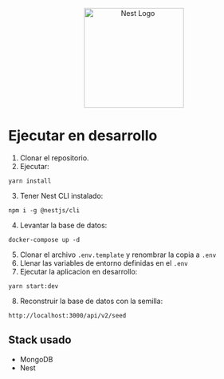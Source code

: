 <p align="center">
  <a href="http://nestjs.com/" target="blank"><img src="https://nestjs.com/img/logo-small.svg" width="200" alt="Nest Logo" /></a>
</p>

# Ejecutar en desarrollo

1. Clonar el repositorio.
2. Ejecutar:
```
yarn install
```
3. Tener Nest CLI instalado:
```
npm i -g @nestjs/cli
```
4. Levantar la base de datos:
```
docker-compose up -d
```
5.  Clonar el archivo ```.env.template``` y renombrar la copia a ```.env``` 
6. Llenar las variables de entorno definidas en el ```.env```
7. Ejecutar la aplicacion en desarrollo:
```
yarn start:dev
```
8. Reconstruir la base de datos con la semilla:
```
http://localhost:3000/api/v2/seed
```

## Stack usado

* MongoDB
* Nest